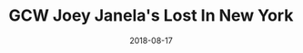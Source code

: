 ---
title: GCW Joey Janela's Lost In New York
location: Melrose Ballroom, Queens, NY
date: 2018-08-17
cagematch: https://www.cagematch.net/?id=1&nr=201461
---